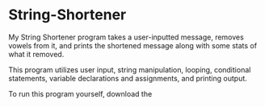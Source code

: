 # String-Shortener
My String Shortener program takes a user-inputted message, removes vowels from it, and prints the shortened message along with some stats of what it removed.

This program utilizes user input, string manipulation, looping, conditional statements, variable declarations and assignments, and printing output.

To run this program yourself, download the 
